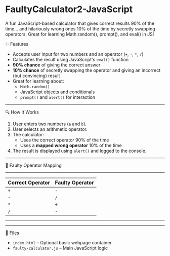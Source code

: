 # FaultyCalculator2-JavaScript
A fun JavaScript-based calculator that gives correct results 90% of the time... and hilariously wrong ones 10% of the time by secretly swapping operators. Great for learning Math.random(), prompt(), and eval() in JS!

✨ Features

- Accepts user input for two numbers and an operator (`+`, `-`, `*`, `/`)
- Calculates the result using JavaScript's `eval()` function
- **90% chance** of giving the correct answer
- **10% chance** of secretly swapping the operator and giving an incorrect (but convincing) result
- Great for learning about:
  - `Math.random()`
  - JavaScript objects and conditionals
  - `prompt()` and `alert()` for interaction

---

🔍 How It Works

1. User enters two numbers (`a` and `b`).
2. User selects an arithmetic operator.
3. The calculator:
   - Uses the correct operator 90% of the time
   - Uses a **mapped wrong operator** 10% of the time
4. The result is displayed using `alert()` and logged to the console.

---

🔁 Faulty Operator Mapping

 ------------------------------------
| Correct Operator | Faulty Operator |
|------------------|-----------------|
| `+`              | `-`             |
| `-`              | `/`             |
| `*`              | `+`             |
| `/`              | `-`             |
 ------------------------------------
---

📁 Files

- `index.html` – Optional basic webpage container
- `faulty-calculator.js` – Main JavaScript logic
